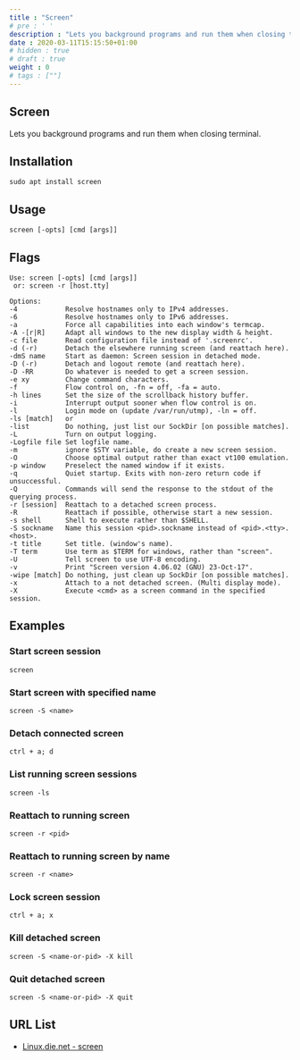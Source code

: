 ```yaml
---
title : "Screen"
# pre : ' '
description : "Lets you background programs and run them when closing terminal."
date : 2020-03-11T15:15:50+01:00
# hidden : true
# draft : true
weight : 0
# tags : [""]
---
```


## Screen

Lets you background programs and run them when closing terminal.

## Installation

```plain
sudo apt install screen
```

## Usage

```plain
screen [-opts] [cmd [args]]
```

## Flags

```plain
Use: screen [-opts] [cmd [args]]
 or: screen -r [host.tty]

Options:
-4            Resolve hostnames only to IPv4 addresses.
-6            Resolve hostnames only to IPv6 addresses.
-a            Force all capabilities into each window's termcap.
-A -[r|R]     Adapt all windows to the new display width & height.
-c file       Read configuration file instead of '.screenrc'.
-d (-r)       Detach the elsewhere running screen (and reattach here).
-dmS name     Start as daemon: Screen session in detached mode.
-D (-r)       Detach and logout remote (and reattach here).
-D -RR        Do whatever is needed to get a screen session.
-e xy         Change command characters.
-f            Flow control on, -fn = off, -fa = auto.
-h lines      Set the size of the scrollback history buffer.
-i            Interrupt output sooner when flow control is on.
-l            Login mode on (update /var/run/utmp), -ln = off.
-ls [match]   or
-list         Do nothing, just list our SockDir [on possible matches].
-L            Turn on output logging.
-Logfile file Set logfile name.
-m            ignore $STY variable, do create a new screen session.
-O            Choose optimal output rather than exact vt100 emulation.
-p window     Preselect the named window if it exists.
-q            Quiet startup. Exits with non-zero return code if unsuccessful.
-Q            Commands will send the response to the stdout of the querying process.
-r [session]  Reattach to a detached screen process.
-R            Reattach if possible, otherwise start a new session.
-s shell      Shell to execute rather than $SHELL.
-S sockname   Name this session <pid>.sockname instead of <pid>.<tty>.<host>.
-t title      Set title. (window's name).
-T term       Use term as $TERM for windows, rather than "screen".
-U            Tell screen to use UTF-8 encoding.
-v            Print "Screen version 4.06.02 (GNU) 23-Oct-17".
-wipe [match] Do nothing, just clean up SockDir [on possible matches].
-x            Attach to a not detached screen. (Multi display mode).
-X            Execute <cmd> as a screen command in the specified session.
```

## Examples

### Start screen session

```plain
screen
```

### Start screen with specified name

```plain
screen -S <name>
```

### Detach connected screen

```plain
ctrl + a; d
```

### List running screen sessions

```plain
screen -ls
```

### Reattach to running screen

```plain
screen -r <pid>
```

### Reattach to running screen by name

```plain
screen -r <name>
```

### Lock screen session

```plain
ctrl + a; x
```

### Kill detached screen

```plain
screen -S <name-or-pid> -X kill
```

### Quit detached screen

```plain
screen -S <name-or-pid> -X quit
```

## URL List

- [Linux.die.net - screen](https://linux.die.net/man/1/screen)
